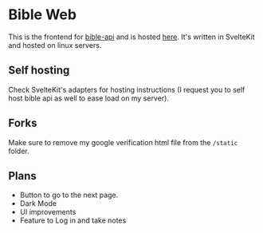 # Bible Web

This is the frontend for [bible-api](https://github.com/berinaniesh/bible-api) and is hosted [here](https://bible.berinaniesh.xyz). It's written in SvelteKit and hosted on linux servers. 

## Self hosting

Check SvelteKit's adapters for hosting instructions (I request you to self host bible api as well to ease load on my server). 

## Forks

Make sure to remove my google verification html file from the `/static` folder. 

## Plans 

- Button to go to the next page.
- Dark Mode
- UI improvements
- Feature to Log in and take notes
